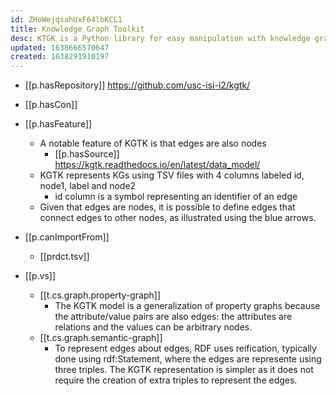 ```yaml
---
id: ZHoWejqsahUxF64lbKCL1
title: Knowledge Graph Toolkit
desc: KTGK is a Python library for easy manipulation with knowledge graphs
updated: 1638666570647
created: 1638291910197
---
```




- [[p.hasRepository]] https://github.com/usc-isi-i2/kgtk/
- [[p.hasCon]] 
- [[p.hasFeature]]
  - A notable feature of KGTK is that edges are also nodes
    - [[p.hasSource]] https://kgtk.readthedocs.io/en/latest/data_model/
  - KGTK represents KGs using TSV files with 4 columns labeled id, node1, label and node2
    - id column is a symbol representing an identifier of an edge
  - Given that edges are nodes, it is possible to define edges that connect edges to other nodes, as illustrated using the blue arrows.
- [[p.canImportFrom]]
  - [[prdct.tsv]]

- [[p.vs]] 
  - [[t.cs.graph.property-graph]]
    - The KGTK model is a generalization of property graphs because the attribute/value pairs are also edges: the attributes are relations and the values can be arbitrary nodes.
  - [[t.cs.graph.semantic-graph]]
    - To represent edges about edges, RDF uses reification, typically done using rdf:Statement, where the edges are represente using three triples. The KGTK representation is simpler as it does not require the creation of extra triples to represent the edges.


